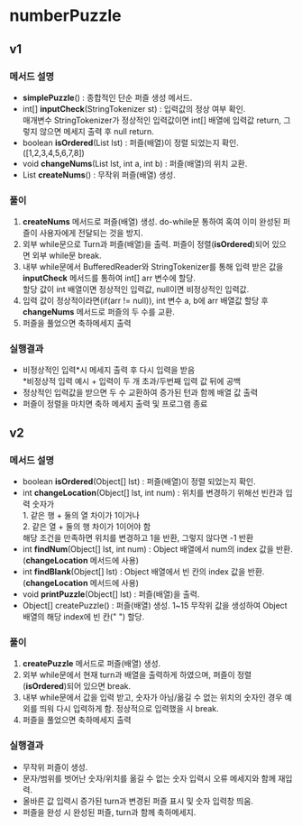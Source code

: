 # numberPuzzle
## v1
### 메서드 설명
- **simplePuzzle**() : 종합적인 단순 퍼즐 생성 메서드.
- int[] **inputCheck**(StringTokenizer st) : 입력값의 정상 여부 확인.<br/>매개변수 StringTokenizer가 정상적인 입력값이면 int[] 배열에 입력값 return, 그렇지 않으면 메세지 출력 후 null return.
- boolean **isOrdered**(List<Integer> lst) : 퍼즐(배열)이 정렬 되었는지 확인.([1,2,3,4,5,6,7,8])
- void **changeNums**(List<Integer> lst, int a, int b) : 퍼즐(배열)의 위치 교환.
- List<Integer> **createNums**() : 무작위 퍼즐(배열) 생성.

### 풀이
1. **createNums** 메서드로 퍼즐(배열) 생성. do-while문 통하여 혹여 이미 완성된 퍼즐이 사용자에게 전달되는 것을 방지.
2. 외부 while문으로 Turn과 퍼즐(배열)을 출력. 퍼즐이 정렬(**isOrdered**)되어 있으면 외부 while문 break.
3. 내부 while문에서 BufferedReader와 StringTokenizer를 통해 입력 받은 값을 **inputCheck** 메서드를 통하여 int[] arr 변수에 할당.<br/>할당 값이 int 배열이면 정상적인 입력값, null이면 비정상적인 입력값.
4. 입력 값이 정상적이라면(if(arr != null)), int 변수 a, b에 arr 배열값 할당 후 **changeNums** 메서드로 퍼즐의 두 수를 교환.
5. 퍼즐을 풀었으면 축하메세지 출력

### 실행결과
- 비정상적인 입력\*시 메세지 출력 후 다시 입력을 받음<br/>\*비정상적 입력 예시 + 입력이 두 개 초과/두번째 입력 값 뒤에 공백
- 정상적인 입력값을 받으면 두 수 교환하여 증가된 턴과 함께 배열 값 출력
- 퍼즐이 정렬을 마치면 축하 메세지 출력 및 프로그램 종료

## v2
### 메서드 설명
- boolean **isOrdered**(Object[] lst) : 퍼즐(배열)이 정렬 되었는지 확인.
- int **changeLocation**(Object[] lst, int num) : 위치를 변경하기 위해선 빈칸과 입력 숫자가<br/>1. 같은 행 + 둘의 열 차이가 1이거나<br/>2. 같은 열 + 둘의 행 차이가 1이어야 함<br/>해당 조건을 만족하면 위치를 변경하고 1을 반환, 그렇지 않다면 -1 반환
- int **findNum**(Object[] lst, int num) : Object 배열에서 num의 index 값을 반환.(**changeLocation** 메서드에 사용)
- int **findBlank**(Object[] lst) : Object 배열에서 빈 칸의 index 값을 반환.(**changeLocation** 메서드에 사용)
- void **printPuzzle**(Object[] lst) : 퍼즐(배열)을 출력.
- Object[] createPuzzle() : 퍼즐(배열) 생성. 1~15 무작위 값을 생성하여 Object 배열의 해당 index에 빈 칸(" ") 할당.

### 풀이
1. **createPuzzle** 메서드로 퍼즐(배열) 생성.
2. 외부 while문에서 현재 turn과 배열을 출력하게 하였으며, 퍼즐이 정렬(**isOrdered**)되어 있으면 break.
3. 내부 while문에서 값을 입력 받고, 숫자가 아님/옮길 수 없는 위치의 숫자인 경우 예외를 띄워 다시 입력하게 함. 정상적으로 입력했을 시 break.
4. 퍼즐을 풀었으면 축하메세지 출력

### 실행결과
- 무작위 퍼즐이 생성.
- 문자/범위를 벗어난 숫자/위치를 옮길 수 없는 숫자 입력시 오류 메세지와 함께 재입력.
- 올바른 값 입력시 증가된 turn과 변경된 퍼즐 표시 및 숫자 입력창 띄움.
- 퍼즐을 완성 시 완성된 퍼즐, turn과 함께 축하메세지.
